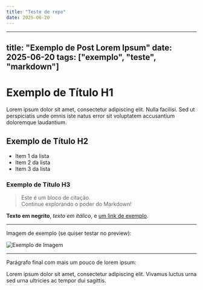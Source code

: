 ```yaml
---
title: "Teste de repo"
date: 2025-06-20
---
```


---
title: "Exemplo de Post Lorem Ipsum"
date: 2025-06-20
tags: ["exemplo", "teste", "markdown"]
---

# Exemplo de Título H1

Lorem ipsum dolor sit amet, consectetur adipiscing elit. Nulla facilisi. Sed ut perspiciatis unde omnis iste natus error sit voluptatem accusantium doloremque laudantium.

## Exemplo de Título H2

- Item 1 da lista
- Item 2 da lista
- Item 3 da lista

### Exemplo de Título H3

> Este é um bloco de citação.  
> Continue explorando o poder do Markdown!

**Texto em negrito**, _texto em itálico_, e [um link de exemplo](https://example.com).

---

Imagem de exemplo (se quiser testar no preview):

![Exemplo de Imagem](https://via.placeholder.com/600x200?text=Exemplo+Imagem)

---

Parágrafo final com mais um pouco de lorem ipsum:

Lorem ipsum dolor sit amet, consectetur adipiscing elit. Vivamus luctus urna sed urna ultricies ac tempor dui sagittis.
